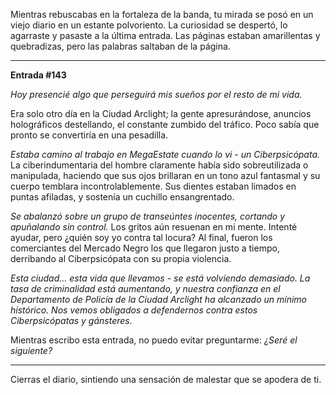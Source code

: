Mientras rebuscabas en la fortaleza de la banda, tu mirada se posó en un viejo diario en un estante polvoriento. La curiosidad se despertó, lo agarraste y pasaste a la última entrada. Las páginas estaban amarillentas y quebradizas, pero las palabras saltaban de la página.

---

**Entrada #143**

_Hoy presencié algo que perseguirá mis sueños por el resto de mi vida._

Era solo otro día en la Ciudad Arclight; la gente apresurándose, anuncios holográficos destellando, el constante zumbido del tráfico. Poco sabía que pronto se convertiría en una pesadilla.

_Estaba camino al trabajo en MegaEstate cuando lo vi - un Ciberpsicópata._ La ciberindumentaria del hombre claramente había sido sobreutilizada o manipulada, haciendo que sus ojos brillaran en un tono azul fantasmal y su cuerpo temblara incontrolablemente. Sus dientes estaban limados en puntas afiladas, y sostenía un cuchillo ensangrentado.

_Se abalanzó sobre un grupo de transeúntes inocentes, cortando y apuñalando sin control._ Los gritos aún resuenan en mi mente. Intenté ayudar, pero ¿quién soy yo contra tal locura? Al final, fueron los comerciantes del Mercado Negro los que llegaron justo a tiempo, derribando al Ciberpsicópata con su propia violencia.

_Esta ciudad... esta vida que llevamos - se está volviendo demasiado. La tasa de criminalidad está aumentando, y nuestra confianza en el Departamento de Policía de la Ciudad Arclight ha alcanzado un mínimo histórico. Nos vemos obligados a defendernos contra estos Ciberpsicópatas y gánsteres._

Mientras escribo esta entrada, no puedo evitar preguntarme: _¿Seré el siguiente?_

---

Cierras el diario, sintiendo una sensación de malestar que se apodera de ti.
